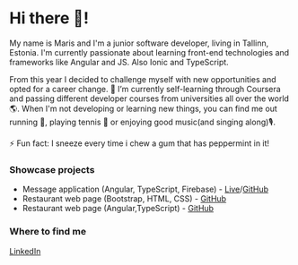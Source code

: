 # Hi there 👋! 

My name is Maris and I'm a junior software developer, living in Tallinn, Estonia. 
I'm currently passionate about learning front-end technologies and frameworks like Angular and JS. Also Ionic and TypeScript.

From this year I decided to challenge myself with new opportunities and opted for a career change.
🌱 I’m currently self-learning through Coursera and passing different developer courses from universities all over the world 🌎.
When I'm not developing or learning new things, you can find me out running 🏃, playing tennis 🎾 or enjoying good music(and singing along)🎙️.

⚡ Fun fact: I sneeze every time i chew a gum that has peppermint in it!

### Showcase projects
- Message application (Angular, TypeScript, Firebase) - [Live](https://messageapp100.azurewebsites.net)/[GitHub](https://github.com/marispulk/MessageApp) 
- Restaurant web page (Bootstrap, HTML, CSS) - [GitHub](https://github.com/marispulk/Front-End-Web-UI-Frameworks-and-Tools-Bootstrap-4)
- Restaurant web page (Angular,TypeScript) - [GitHub](https://github.com/marispulk/Front-End-JavaScript-Frameworks-Angular)

### Where to find me
[LinkedIn](https://www.linkedin.com/in/maris-pulk/)
